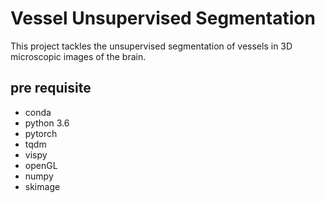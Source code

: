 # Vessel Unsupervised Segmentation

This project tackles the unsupervised segmentation of vessels in 3D microscopic images of the brain.

## pre requisite

- conda
- python 3.6
- pytorch
- tqdm
- vispy
- openGL
- numpy
- skimage